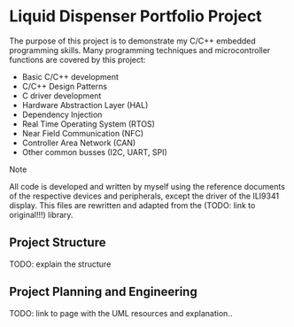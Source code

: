 # Liquid Dispenser Portfolio Project
 The purpose of this project is to demonstrate my C/C++ embedded programming skills. Many programming techniques and microcontroller functions are covered by this project:
 - Basic C/C++ development
 - C/C++ Design Patterns
 - C driver development
 - Hardware Abstraction Layer (HAL)
 - Dependency Injection
 - Real Time Operating System (RTOS)
 - Near Field Communication (NFC)
 - Controller Area Network (CAN)
 - Other common busses (I2C, UART, SPI)

> [!NOTE]
> All code is developed and written by myself using the reference documents of the respective devices and peripherals, except the driver of the ILI9341 display. This files are rewritten and adapted from the (TODO: link to original!!!) library.

## Project Structure
TODO: explain the structure

## Project Planning and Engineering
TODO: link to page with the UML resources and explanation..
